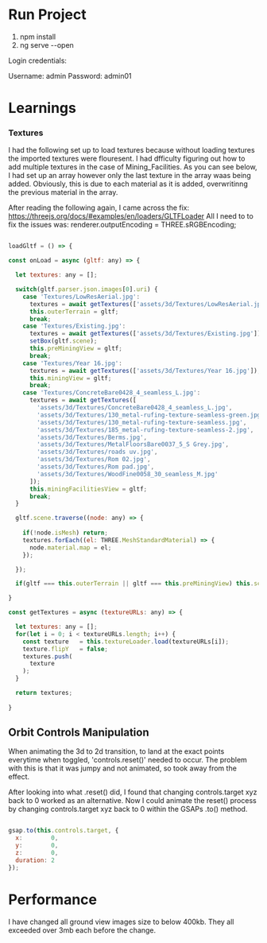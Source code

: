 # Run Project

1) npm install
2) ng serve --open

Login credentials:

Username: admin
Password: admin01

# Learnings

### Textures

I had the following set up to load textures because without loading textures the imported textures were flouresent.
I had dfficulty figuring out how to add multiple textures in the case of Mining_Facilities.
As you can see below, I had set up an array however only the last texture in the array waas being added.
Obviously, this is due to each material as it is added, overwritinng the previous material in the array.

After reading the following again, I came across the fix: https://threejs.org/docs/#examples/en/loaders/GLTFLoader
All I need to to fix the issues was: renderer.outputEncoding = THREE.sRGBEncoding;

```javascript

loadGltf = () => {

const onLoad = async (gltf: any) => {

  let textures: any = [];

  switch(gltf.parser.json.images[0].uri) {
    case 'Textures/LowResAerial.jpg':
      textures = await getTextures(['assets/3d/Textures/LowResAerial.jpg']);
      this.outerTerrain = gltf;
      break;
    case 'Textures/Existing.jpg':
      textures = await getTextures(['assets/3d/Textures/Existing.jpg']);
      setBox(gltf.scene);
      this.preMiningView = gltf;
      break;
    case 'Textures/Year 16.jpg':
      textures = await getTextures(['assets/3d/Textures/Year 16.jpg']);
      this.miningView = gltf;
      break;
    case 'Textures/ConcreteBare0428_4_seamless_L.jpg':
      textures = await getTextures([
        'assets/3d/Textures/ConcreteBare0428_4_seamless_L.jpg',
        'assets/3d/Textures/130_metal-rufing-texture-seamless-green.jpg',
        'assets/3d/Textures/130_metal-rufing-texture-seamless.jpg',
        'assets/3d/Textures/185_metal-rufing-texture-seamless-2.jpg',
        'assets/3d/Textures/Berms.jpg',
        'assets/3d/Textures/MetalFloorsBare0037_5_S Grey.jpg',
        'assets/3d/Textures/roads uv.jpg',
        'assets/3d/Textures/Rom 02.jpg',
        'assets/3d/Textures/Rom pad.jpg',
        'assets/3d/Textures/WoodFine0058_30_seamless_M.jpg' 
      ]);
      this.miningFacilitiesView = gltf;
      break;
  }

  gltf.scene.traverse((node: any) => { 
        
    if(!node.isMesh) return;
    textures.forEach((el: THREE.MeshStandardMaterial) => {
      node.material.map = el;
    });

  });

  if(gltf === this.outerTerrain || gltf === this.preMiningView) this.scene.add(gltf.scene);

}

const getTextures = async (textureURLs: any) => {

  let textures: any = [];
  for(let i = 0; i < textureURLs.length; i++) {
    const texture   = this.textureLoader.load(textureURLs[i]);
    texture.flipY   = false;
    textures.push(
      texture
    );
  }

  return textures;
  
}

```

## Orbit Controls Manipulation

When animating the 3d to 2d transition, to land at the exact points everytime when toggled, 'controls.reset()' needed to occur.
The problem with this is that it was jumpy and not animated, so took away from the effect. 

After looking into what .reset() did, I found that changing controls.target xyz back to 0 worked as an alternative.
Now I could animate the reset() process by changing controls.target xyz back to 0 within the GSAPs .to() method.

```javascript

gsap.to(this.controls.target, {
  x:        0, 
  y:        0, 
  z:        0, 
  duration: 2
});

```

# Performance

I have changed all ground view images size to below 400kb.
They all exceeded over 3mb each before the change.
